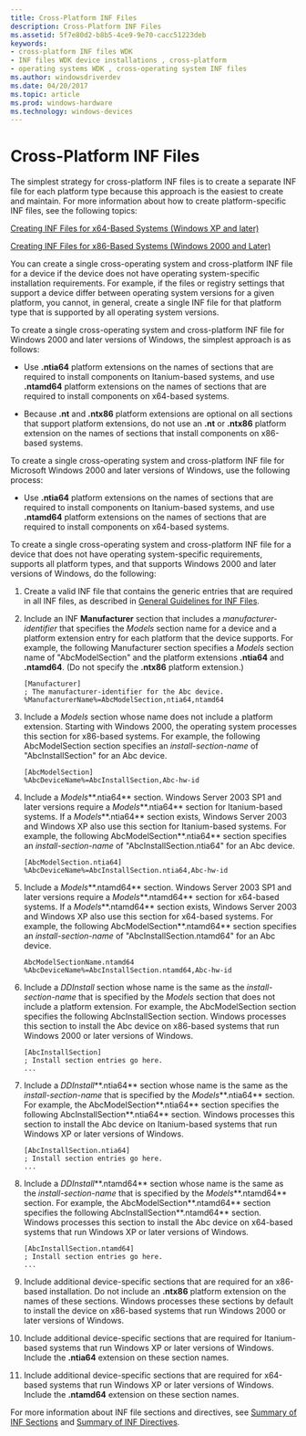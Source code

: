 ```yaml
---
title: Cross-Platform INF Files
description: Cross-Platform INF Files
ms.assetid: 5f7e80d2-b8b5-4ce9-9e70-cacc51223deb
keywords:
- cross-platform INF files WDK
- INF files WDK device installations , cross-platform
- operating systems WDK , cross-operating system INF files
ms.author: windowsdriverdev
ms.date: 04/20/2017
ms.topic: article
ms.prod: windows-hardware
ms.technology: windows-devices
---
```


# Cross-Platform INF Files


The simplest strategy for cross-platform INF files is to create a separate INF file for each platform type because this approach is the easiest to create and maintain. For more information about how to create platform-specific INF files, see the following topics:

[Creating INF Files for x64-Based Systems (Windows XP and later)](inf-file-platform-extensions-and-x64-based-systems.md#creating-inf-files-for-x64-based-systems--windows-xp-and-later-)

[Creating INF Files for x86-Based Systems (Windows 2000 and Later)](inf-file-platform-extensions-and-x86-based-systems.md#creating-inf-files-for-x86-based-systems--windows-2000-and-later-)

You can create a single cross-operating system and cross-platform INF file for a device if the device does not have operating system-specific installation requirements. For example, if the files or registry settings that support a device differ between operating system versions for a given platform, you cannot, in general, create a single INF file for that platform type that is supported by all operating system versions.

To create a single cross-operating system and cross-platform INF file for Windows 2000 and later versions of Windows, the simplest approach is as follows:

-   Use **.ntia64** platform extensions on the names of sections that are required to install components on Itanium-based systems, and use **.ntamd64** platform extensions on the names of sections that are required to install components on x64-based systems.

-   Because **.nt** and **.ntx86** platform extensions are optional on all sections that support platform extensions, do not use an **.nt** or **.ntx86** platform extension on the names of sections that install components on x86-based systems.

To create a single cross-operating system and cross-platform INF file for Microsoft Windows 2000 and later versions of Windows, use the following process:

-   Use **.ntia64** platform extensions on the names of sections that are required to install components on Itanium-based systems, and use **.ntamd64** platform extensions on the names of sections that are required to install components on x64-based systems.

To create a single cross-operating system and cross-platform INF file for a device that does not have operating system-specific requirements, supports all platform types, and that supports Windows 2000 and later versions of Windows, do the following:

1.  Create a valid INF file that contains the generic entries that are required in all INF files, as described in [General Guidelines for INF Files](general-guidelines-for-inf-files.md).

2.  Include an INF **Manufacturer** section that includes a *manufacturer-identifier* that specifies the *Models* section name for a device and a platform extension entry for each platform that the device supports. For example, the following Manufacturer section specifies a *Models* section name of "AbcModelSection" and the platform extensions **.ntia64** and **.ntamd64**. (Do not specify the **.ntx86** platform extension.)

    ```
    [Manufacturer]
    ; The manufacturer-identifier for the Abc device.
    %ManufacturerName%=AbcModelSection,ntia64,ntamd64
    ```

3.  Include a *Models* section whose name does not include a platform extension. Starting with Windows 2000, the operating system processes this section for x86-based systems. For example, the following AbcModelSection section specifies an *install-section-name* of "AbcInstallSection" for an Abc device.

    ```
    [AbcModelSection]
    %AbcDeviceName%=AbcInstallSection,Abc-hw-id
    ```

4.  Include a *Models***.ntia64** section. Windows Server 2003 SP1 and later versions require a *Models***.ntia64** section for Itanium-based systems. If a *Models***.ntia64** section exists, Windows Server 2003 and Windows XP also use this section for Itanium-based systems. For example, the following AbcModelSection**.ntia64** section specifies an *install-section-name* of "AbcInstallSection.ntia64" for an Abc device.

    ```
    [AbcModelSection.ntia64]
    %AbcDeviceName%=AbcInstallSection.ntia64,Abc-hw-id
    ```

5.  Include a *Models***.ntamd64** section. Windows Server 2003 SP1 and later versions require a *Models***.ntamd64** section for x64-based systems. If a *Models***.ntamd64** section exists, Windows Server 2003 and Windows XP also use this section for x64-based systems. For example, the following AbcModelSection**.ntamd64** section specifies an *install-section-name* of "AbcInstallSection.ntamd64" for an Abc device.

    ```
    AbcModelSectionName.ntamd64
    %AbcDeviceName%=AbcInstallSection.ntamd64,Abc-hw-id
    ```

6.  Include a *DDInstall* section whose name is the same as the *install-section-name* that is specified by the *Models* section that does not include a platform extension. For example, the AbcModelSection section specifies the following AbcInstallSection section. Windows processes this section to install the Abc device on x86-based systems that run Windows 2000 or later versions of Windows.

    ```
    [AbcInstallSection]
    ; Install section entries go here.
    ...
    ```

7.  Include a *DDInstall***.ntia64** section whose name is the same as the *install-section-name* that is specified by the *Models***.ntia64** section. For example, the AbcModelSection**.ntia64** section specifies the following AbcInstallSection**.ntia64** section. Windows processes this section to install the Abc device on Itanium-based systems that run Windows XP or later versions of Windows.

    ```
    [AbcInstallSection.ntia64]
    ; Install section entries go here.
    ...
    ```

8.  Include a *DDInstall***.ntamd64** section whose name is the same as the *install-section-name* that is specified by the *Models***.ntamd64** section. For example, the AbcModelSection**.ntamd64** section specifies the following AbcInstallSection**.ntamd64** section. Windows processes this section to install the Abc device on x64-based systems that run Windows XP or later versions of Windows.

    ```
    [AbcInstallSection.ntamd64]
    ; Install section entries go here.
    ...
    ```

9.  Include additional device-specific sections that are required for an x86-based installation. Do not include an **.ntx86** platform extension on the names of these sections. Windows processes these sections by default to install the device on x86-based systems that run Windows 2000 or later versions of Windows.

10. Include additional device-specific sections that are required for Itanium-based systems that run Windows XP or later versions of Windows. Include the **.ntia64** extension on these section names.

11. Include additional device-specific sections that are required for x64-based systems that run Windows XP or later versions of Windows. Include the **.ntamd64** extension on these section names.

For more information about INF file sections and directives, see [Summary of INF Sections](summary-of-inf-sections.md) and [Summary of INF Directives](summary-of-inf-directives.md).

 

 






